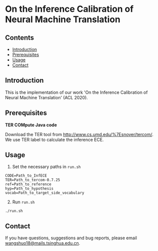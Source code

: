 # On the Inference Calibration of Neural Machine Translation

## Contents

* [Introduction](#introduction)
* [Prerequisites](#prerequisites)
* [Usage](#usage)
* [Contact](#contact)

## Introduction

This is the implementation of our work 'On the Inference Calibration of Neural Machine Translation' (ACL 2020).

## Prerequisites

**TER COMpute Java code**

Download the TER tool from http://www.cs.umd.edu/%7Esnover/tercom/. We use TER label to calculate the inference ECE.

## Usage

1) Set the necessary paths in `run.sh`

```shell
CODE=Path_to_InfECE
TER=Path_to_tercom-0.7.25
ref=Path_to_reference
hyp=Path_to_hypothesis
vocab=Path_to_target_side_vocabulary
```

2) Run `run.sh`

```shell
./run.sh
```


## Contact

If you have questions, suggestions and bug reports, please email [wangshuo18@mails.tsinghua.edu.cn](mailto:wangshuo18@mails.tsinghua.edu.cn).
